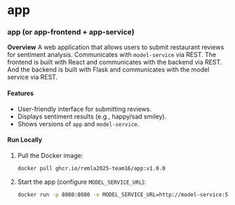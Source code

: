 # app

### **app** (or **app-frontend** + **app-service**)

**Overview**
A web application that allows users to submit restaurant reviews for sentiment analysis. Communicates with `model-service` via REST. The frontend is built with React and communicates with the backend via REST. And the backend is built with Flask and communicates with the model service via REST.

#### **Features**

- User-friendly interface for submitting reviews.
- Displays sentiment results (e.g., happy/sad smiley).
- Shows versions of `app` and `model-service`.

#### **Run Locally**

1. Pull the Docker image:

   ```bash
   docker pull ghcr.io/remla2025-team16/app:v1.0.0
   ```

2. Start the app (configure `MODEL_SERVICE_URL`):

   ```bash
   docker run -p 8080:8080 -e MODEL_SERVICE_URL=http://model-service:5000 ghcr.io/remla2025-team16/app
   ```

   
